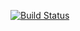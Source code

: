 [![Build Status](https://travis-ci.org/Maksonaldo/geometry.svg?branch=master)](https://travis-ci.org/Maksonaldo/geometry)
